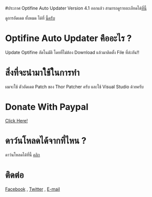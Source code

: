 #ประกาศ
Optifine Auto Updater Version 4.1 ออกแล้ว สามารถดูรายละเอียดได้[ที่นี้](https://github.com/boyphongsakorn/Optifine_Auto_Updater/releases/tag/v4.1)

ดูการอัดเดต ทั้งหมด ได้ที่ [นี้ครับ](http://boyphongsakornproject.tumblr.com/)
# Optifine Auto Updater คืออะไร ?
Update Optifine อัตโนมัติ โดยที่ไม่ต้อง Download แล้วมาติดตั้ง File ที่ล่ะอัน!!
# สิ่งที่จะนำมาใช้ในการทำ
ผมจะใช้ ตัวอัดเดต Patch ของ Thor Patcher ครับ และใช้ Visual Studio ด้วยครับ
# Donate With Paypal
[Click Here!](https://streampro.io/tip/yoyoyo1556)
# ดาว์นโหลดได้จากที่ไหน ?
ดาว์นโหลดได้ที่นี้ [คลิก](https://github.com/boyphongsakorn/Optifine_Auto_Updater/releases)

# ติดต่อ
[Facebook](https://www.facebook.com/theboyphongsakorn) , [Twitter](https://twitter.com/BoyPhongsakorn_) ,  [E-mail](mailto:boyphongsakorn@outlook.com)
